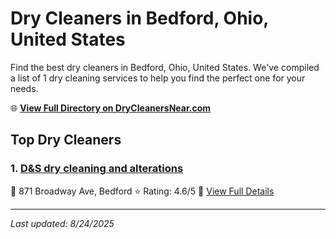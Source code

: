 # Dry Cleaners in Bedford, Ohio, United States

Find the best dry cleaners in Bedford, Ohio, United States. We've compiled a list of 1 dry cleaning services to help you find the perfect one for your needs.

🌐 **[View Full Directory on DryCleanersNear.com](https://drycleanersnear.com/city/US/Ohio/Bedford)**

## Top Dry Cleaners

### 1. [D&S dry cleaning and alterations](https://drycleanersnear.com/dryCleaner/6875b6a99b5c02c2ea278101/d-s-dry-cleaning-and-alterations)
📍 871 Broadway Ave, Bedford
⭐ Rating: 4.6/5
🔗 [View Full Details](https://drycleanersnear.com/dryCleaner/6875b6a99b5c02c2ea278101/d-s-dry-cleaning-and-alterations)


---

*Last updated: 8/24/2025*

